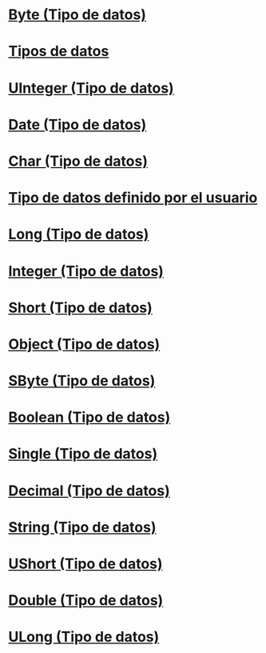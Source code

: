 # [Byte (Tipo de datos)](byte-data-type.md)
# [Tipos de datos](data-type-summary.md)
# [UInteger (Tipo de datos)](uinteger-data-type.md)
# [Date (Tipo de datos)](date-data-type.md)
# [Char (Tipo de datos)](char-data-type.md)
# [Tipo de datos definido por el usuario](user-defined-data-type.md)
# [Long (Tipo de datos)](long-data-type.md)
# [Integer (Tipo de datos)](integer-data-type.md)
# [Short (Tipo de datos)](short-data-type.md)
# [Object (Tipo de datos)](object-data-type.md)
# [SByte (Tipo de datos)](sbyte-data-type.md)
# [Boolean (Tipo de datos)](boolean-data-type.md)
# [Single (Tipo de datos)](single-data-type.md)
# [Decimal (Tipo de datos)](decimal-data-type.md)
# [String (Tipo de datos)](string-data-type.md)
# [UShort (Tipo de datos)](ushort-data-type.md)
# [Double (Tipo de datos)](double-data-type.md)
# [ULong (Tipo de datos)](ulong-data-type.md)
